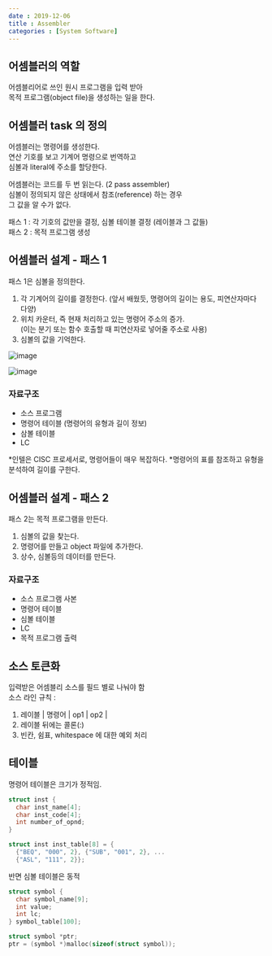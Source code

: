 ```yaml
---
date : 2019-12-06
title : Assembler
categories : [System Software]
---
```


## 어셈블러의 역할
어셈블리어로 쓰인 원시 프로그램을 입력 받아  
목적 프로그램(object file)을 생성하는 일을 한다.  

## 어셈블러 task 의 정의
어셈블러는 명령어를 생성한다.  
연산 기호를 보고 기계어 명령으로 번역하고  
심볼과 literal에 주소를 할당한다.  

어셈블러는 코드를 두 번 읽는다. (2 pass assembler)  
심볼이 정의되지 않은 상태에서 참조(reference) 하는 경우  
그 값을 알 수가 없다.  

패스 1 : 각 기호의 값만을 결정, 심볼 테이블 결정 (레이블과 그 값들)  
패스 2 : 목적 프로그램 생성  


## 어셈블러 설계 - 패스 1
패스 1은 심볼을 정의한다.  
1. 각 기계어의 길이를 결정한다. (앞서 배웠듯, 명령어의 길이는 용도, 피연산자마다 다양)  
2. 위치 카운터, 즉 현재 처리하고 있는 명령어 주소의 증가.  
(이는 분기 또는 함수 호출할 때 피연산자로 넣어줄 주소로 사용)  
3. 심볼의 값을 기억한다.  

![image](https://user-images.githubusercontent.com/22045424/70857367-31a4da00-1f30-11ea-9b16-0891aa3b042e.png)

![image](https://user-images.githubusercontent.com/22045424/70857371-4a14f480-1f30-11ea-8b38-88a6f4e5c317.png)


### 자료구조
- 소스 프로그램  
- 명령어 테이블 (명령어의 유형과 길이 정보)   
- 삼볼 테이블  
- LC


*인텔은 CISC 프로세서로, 명령어들이 매우 복잡하다.
*명령어의 표를 참조하고 유형을 분석하여 길이를 구한다.


## 어셈블러 설계 - 패스 2
패스 2는 목적 프로그램을 만든다.  
1. 심볼의 값을 찾는다.  
2. 명령어를 만들고 object 파일에 추가한다.  
3. 상수, 심볼등의 데이터를 만든다.  

### 자료구조
- 소스 프로그램 사본  
- 명령어 테이블  
- 심볼 테이블  
- LC  
- 목적 프로그램 출력  


## 소스 토큰화
입력받은 어셈블리 소스를 필드 별로 나눠야 함  
소스 라인 규칙 :  
1. 레이블 | 명령어 | op1 | op2 |  
2. 레이블 뒤에는 콜론(:)  
3. 빈칸, 쉼표, whitespace 에 대한 예외 처리  


## 테이블
명령어 테이블은 크기가 정적임.  

```c
struct inst {
  char inst_name[4];
  char inst_code[4];
  int number_of_opnd;
}

struct inst inst_table[8] = {
  {"BEQ", "000", 2}, {"SUB", "001", 2}, ...
  {"ASL", "111", 2}};
```


반면 심볼 테이블은 동적 

```c
struct symbol {
  char symbol_name[9];
  int value;
  int lc;
} symbol_table[100];

struct symbol *ptr;
ptr = (symbol *)malloc(sizeof(struct symbol));
```
